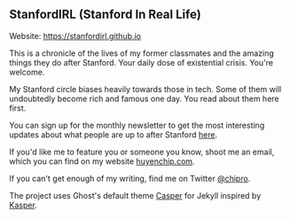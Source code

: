 ## StanfordIRL (Stanford In Real Life)

Website: https://stanfordirl.github.io

This is a chronicle of the lives of my former classmates and the amazing things they do after Stanford. Your daily dose of existential crisis. You're welcome.

My Stanford circle biases heavily towards those in tech. Some of them will undoubtedly become rich and famous one day. You read about them here first.

You can sign up for the monthly newsletter to get the most interesting updates about what people are up to after Stanford [here](https://huyenchip.us17.list-manage.com/subscribe/post?u=0aecf69b8c2457096b32fa306&id=b9aeb35f8c).

If you'd like me to feature you or someone you know, shoot me an email, which you can find on my website [huyenchip.com](https://huyenchip.com).

If you can't get enough of my writing, find me on Twitter [@chipro](https://twitter.com/chipro).

The project uses Ghost's default theme [Casper](https://github.com/tryghost/casper) for Jekyll inspired by [Kasper](https://github.com/rosario/kasper).
